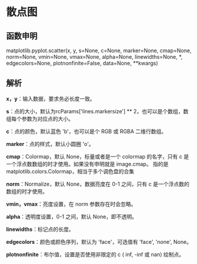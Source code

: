 # **散点图**

## **函数申明**

matplotlib.pyplot.scatter(x, y, s=None, c=None, marker=None, cmap=None, norm=None, vmin=None, vmax=None, alpha=None, linewidths=None, *, edgecolors=None, plotnonfinite=False, data=None, **kwargs)

## **解析**

**x，y**：输入数据，要求务必长度一致。

**s**：点的大小，默认为rcParams['lines.markersize'] ** 2，也可以是个数组，数组每个参数为对应点的大小。

**c**：点的颜色，默认蓝色 'b'，也可以是个 RGB 或 RGBA 二维行数组。

**marker**：点的样式，默认小圆圈 'o'。

**cmap**：Colormap，默认 None，标量或者是一个 colormap 的名字，只有 c 是一个浮点数数组的时才使用。如果没有申明就是 image.cmap。 指的是matplotlib.colors.Colormap，相当于多个调色盘的合集

**norm**：Normalize，默认 None，数据亮度在 0-1 之间，只有 c 是一个浮点数的数组的时才使用。

**vmin，vmax**：亮度设置，在 norm 参数存在时会忽略。

**alpha**：透明度设置，0-1 之间，默认 None，即不透明。

**linewidths**：标记点的长度。

**edgecolors**：颜色或颜色序列，默认为 'face'，可选值有 'face', 'none', None。

**plotnonfinite**：布尔值，设置是否使用非限定的 c ( inf, -inf 或 nan) 绘制点。








